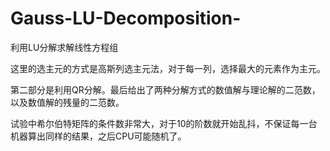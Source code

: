 # Gauss-LU-Decomposition-
利用LU分解求解线性方程组

这里的选主元的方式是高斯列选主元法，对于每一列，选择最大的元素作为主元。

第二部分是利用QR分解。最后给出了两种分解方式的数值解与理论解的二范数，以及数值解的残量的二范数。

试验中希尔伯特矩阵的条件数非常大，对于10的阶数就开始乱抖，不保证每一台机器算出同样的结果，之后CPU可能随机了。